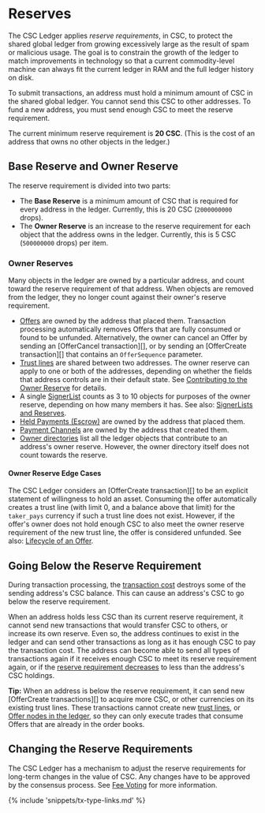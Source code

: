 # Reserves

The CSC Ledger applies _reserve requirements_, in CSC, to protect the shared global ledger from growing excessively large as the result of spam or malicious usage. The goal is to constrain the growth of the ledger to match improvements in technology so that a current commodity-level machine can always fit the current ledger in RAM and the full ledger history on disk.

To submit transactions, an address must hold a minimum amount of CSC in the shared global ledger. You cannot send this CSC to other addresses. To fund a new address, you must send enough CSC to meet the reserve requirement.

The current minimum reserve requirement is **20 CSC**. (This is the cost of an address that owns no other objects in the ledger.)


## Base Reserve and Owner Reserve

The reserve requirement is divided into two parts:

* The **Base Reserve** is a minimum amount of CSC that is required for every address in the ledger. Currently, this is 20 CSC (`2000000000` drops).
* The **Owner Reserve** is an increase to the reserve requirement for each object that the address owns in the ledger. Currently, this is 5 CSC (`500000000` drops) per item.


### Owner Reserves

Many objects in the ledger are owned by a particular address, and count toward the reserve requirement of that address. When objects are removed from the ledger, they no longer count against their owner's reserve requirement.

- [Offers](reference-ledger-format.html#offer) are owned by the address that placed them. Transaction processing automatically removes Offers that are fully consumed or found to be unfunded. Alternatively, the owner can cancel an Offer by sending an [OfferCancel transaction][], or by sending an [OfferCreate transaction][] that contains an `OfferSequence` parameter.
- [Trust lines](reference-ledger-format.html#casinocoinstate) are shared between two addresses. The owner reserve can apply to one or both of the addresses, depending on whether the fields that address controls are in their default state. See [Contributing to the Owner Reserve](reference-ledger-format.html#contributing-to-the-owner-reserve) for details.
- A single [SignerList](reference-ledger-format.html#signerlist) counts as 3 to 10 objects for purposes of the owner reserve, depending on how many members it has. See also: [SignerLists and Reserves](reference-ledger-format.html#signerlists-and-reserves).
- [Held Payments (Escrow)](reference-ledger-format.html#escrow) are owned by the address that placed them.
- [Payment Channels](tutorial-paychan.html) are owned by the address that created them.
- [Owner directories](reference-ledger-format.html#directorynode) list all the ledger objects that contribute to an address's owner reserve. However, the owner directory itself does not count towards the reserve.

#### Owner Reserve Edge Cases

The CSC Ledger considers an [OfferCreate transaction][] to be an explicit statement of willingness to hold an asset. Consuming the offer automatically creates a trust line (with limit 0, and a balance above that limit) for the `taker_pays` currency if such a trust line does not exist. However, if the offer's owner does not hold enough CSC to also meet the owner reserve requirement of the new trust line, the offer is considered unfunded. See also: [Lifecycle of an Offer](reference-transaction-format.html#lifecycle-of-an-offer).



## Going Below the Reserve Requirement

During transaction processing, the [transaction cost](concept-transaction-cost.html) destroys some of the sending address's CSC balance. This can cause an address's CSC to go below the reserve requirement.

When an address holds less CSC than its current reserve requirement, it cannot send new transactions that would transfer CSC to others, or increase its own reserve. Even so, the address continues to exist in the ledger and can send other transactions as long as it has enough CSC to pay the transaction cost. The address can become able to send all types of transactions again if it receives enough CSC to meet its reserve requirement again, or if the [reserve requirement decreases](#changing-the-reserve-requirements) to less than the address's CSC holdings.

**Tip:** When an address is below the reserve requirement, it can send new [OfferCreate transactions][] to acquire more CSC, or other currencies on its existing trust lines. These transactions cannot create new [trust lines](reference-ledger-format.html#casinocoinstate), or [Offer nodes in the ledger](reference-ledger-format.html#offer), so they can only execute trades that consume Offers that are already in the order books.

## Changing the Reserve Requirements

The CSC Ledger has a mechanism to adjust the reserve requirements for long-term changes in the value of CSC. Any changes have to be approved by the consensus process. See [Fee Voting](concept-fee-voting.html) for more information.

{% include 'snippets/tx-type-links.md' %}
